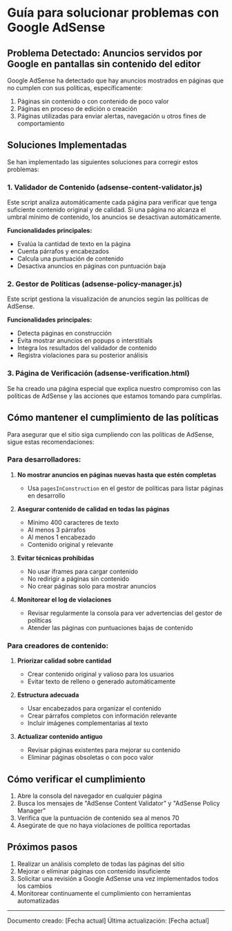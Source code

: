 # Guía para solucionar problemas con Google AdSense

## Problema Detectado: Anuncios servidos por Google en pantallas sin contenido del editor

Google AdSense ha detectado que hay anuncios mostrados en páginas que no cumplen con sus políticas, específicamente:

1. Páginas sin contenido o con contenido de poco valor
2. Páginas en proceso de edición o creación
3. Páginas utilizadas para enviar alertas, navegación u otros fines de comportamiento

## Soluciones Implementadas

Se han implementado las siguientes soluciones para corregir estos problemas:

### 1. Validador de Contenido (adsense-content-validator.js)

Este script analiza automáticamente cada página para verificar que tenga suficiente contenido original y de calidad. Si una página no alcanza el umbral mínimo de contenido, los anuncios se desactivan automáticamente.

**Funcionalidades principales:**
- Evalúa la cantidad de texto en la página
- Cuenta párrafos y encabezados
- Calcula una puntuación de contenido
- Desactiva anuncios en páginas con puntuación baja

### 2. Gestor de Políticas (adsense-policy-manager.js)

Este script gestiona la visualización de anuncios según las políticas de AdSense.

**Funcionalidades principales:**
- Detecta páginas en construcción
- Evita mostrar anuncios en popups o interstitials
- Integra los resultados del validador de contenido
- Registra violaciones para su posterior análisis

### 3. Página de Verificación (adsense-verification.html)

Se ha creado una página especial que explica nuestro compromiso con las políticas de AdSense y las acciones que estamos tomando para cumplirlas.

## Cómo mantener el cumplimiento de las políticas

Para asegurar que el sitio siga cumpliendo con las políticas de AdSense, sigue estas recomendaciones:

### Para desarrolladores:

1. **No mostrar anuncios en páginas nuevas hasta que estén completas**
   - Usa `pagesInConstruction` en el gestor de políticas para listar páginas en desarrollo

2. **Asegurar contenido de calidad en todas las páginas**
   - Mínimo 400 caracteres de texto
   - Al menos 3 párrafos
   - Al menos 1 encabezado
   - Contenido original y relevante

3. **Evitar técnicas prohibidas**
   - No usar iframes para cargar contenido
   - No redirigir a páginas sin contenido
   - No crear páginas solo para mostrar anuncios

4. **Monitorear el log de violaciones**
   - Revisar regularmente la consola para ver advertencias del gestor de políticas
   - Atender las páginas con puntuaciones bajas de contenido

### Para creadores de contenido:

1. **Priorizar calidad sobre cantidad**
   - Crear contenido original y valioso para los usuarios
   - Evitar texto de relleno o generado automáticamente

2. **Estructura adecuada**
   - Usar encabezados para organizar el contenido
   - Crear párrafos completos con información relevante
   - Incluir imágenes complementarias al texto

3. **Actualizar contenido antiguo**
   - Revisar páginas existentes para mejorar su contenido
   - Eliminar páginas obsoletas o con poco valor

## Cómo verificar el cumplimiento

1. Abre la consola del navegador en cualquier página
2. Busca los mensajes de "AdSense Content Validator" y "AdSense Policy Manager"
3. Verifica que la puntuación de contenido sea al menos 70
4. Asegúrate de que no haya violaciones de política reportadas

## Próximos pasos

1. Realizar un análisis completo de todas las páginas del sitio
2. Mejorar o eliminar páginas con contenido insuficiente
3. Solicitar una revisión a Google AdSense una vez implementados todos los cambios
4. Monitorear continuamente el cumplimiento con herramientas automatizadas

---

Documento creado: [Fecha actual]
Última actualización: [Fecha actual] 